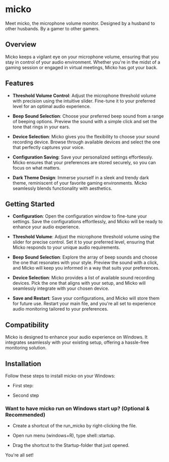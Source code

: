 # micko
Meet micko, the microphone volume monitor. Designed by a husband to other husbands. By a gamer to other gamers.

## Overview
Micko keeps a vigilant eye on your microphone volume, ensuring that you stay in control of your audio environment. Whether you're in the midst of a gaming session or engaged in virtual meetings, Micko has got your back.

## Features
- __Threshold Volume Control__: Adjust the microphone threshold volume with precision using the intuitive slider. Fine-tune it to your preferred level for an optimal audio experience.

- __Beep Sound Selection__: Choose your preferred beep sound from a range of beeping options. Preview the sound with a simple click and set the tone that rings in your ears.

- __Device Selection__: Micko gives you the flexibility to choose your sound recording device. Browse through available devices and select the one that perfectly captures your voice.

- __Configuration Saving__: Save your personalized settings effortlessly. Micko ensures that your preferences are stored securely, so you can focus on what matters.

- __Dark Theme Design__: Immerse yourself in a sleek and trendy dark theme, reminiscent of your favorite gaming environments. Micko seamlessly blends functionality with aesthetics.

## Getting Started
- __Configuration__: Open the configuration window to fine-tune your settings. Save the configurations effortlessly, and Micko will be ready to enhance your audio experience.

- __Threshold Volume__: Adjust the microphone threshold volume using the slider for precise control. Set it to your preferred level, ensuring that Micko responds to your unique audio requirements.

- __Beep Sound Selection__: Explore the array of beep sounds and choose the one that resonates with your style. Preview the sound with a click, and Micko will keep you informed in a way that suits your preferences.

- __Device Selection__: Micko provides a list of available sound recording devices. Pick the one that aligns with your setup, and Micko will seamlessly integrate with your chosen device.

- __Save and Restart__: Save your configurations, and Micko will store them for future use. Restart your main file, and you're all set to experience audio monitoring tailored to your preferences.

## Compatibility
Micko is designed to enhance your audio experience on Windows. It integrates seamlessly with your existing setup, offering a hassle-free monitoring solution.

## Installation

Follow these steps to install micko on your Windows:

- First step: 

- Second step

### __Want to have micko run on Windows start up? (Optional & Recommended)__

- Create a shortcut of the run_micko by right-clicking the file.

- Open run menu (windows+R), type shell::startup.

- Drag the shortcut to the Startup-folder that just opened.

You're all set!
